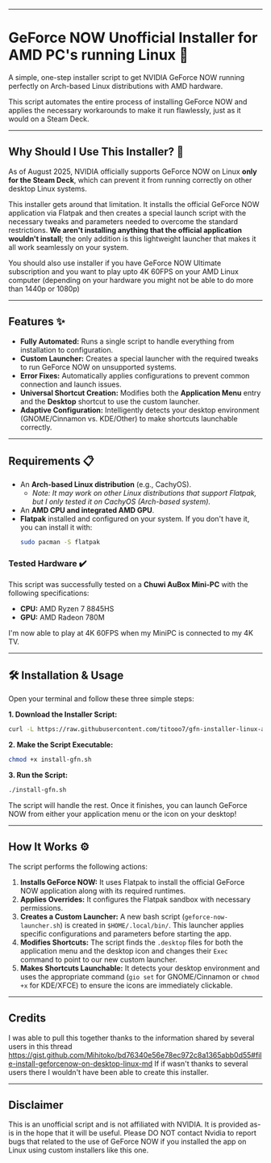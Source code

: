 -----

# GeForce NOW Unofficial Installer for AMD PC's running Linux 🚀

A simple, one-step installer script to get NVIDIA GeForce NOW running perfectly on Arch-based Linux distributions with AMD hardware.

This script automates the entire process of installing GeForce NOW and applies the necessary workarounds to make it run flawlessly, just as it would on a Steam Deck.

-----

## Why Should I Use This Installer? 🤔

As of August 2025, NVIDIA officially supports GeForce NOW on Linux **only for the Steam Deck**, which can prevent it from running correctly on other desktop Linux systems.

This installer gets around that limitation. It installs the official GeForce NOW application via Flatpak and then creates a special launch script with the necessary tweaks and parameters needed to overcome the standard restrictions. **We aren't installing anything that the official application wouldn't install**; the only addition is this lightweight launcher that makes it all work seamlessly on your system.

You should also use installer if you have GeForce NOW Ultimate subscription and you want to play upto 4K 60FPS on your AMD Linux computer (depending on your hardware you might not be able to do more than 1440p or 1080p)

-----

## Features ✨

  * **Fully Automated:** Runs a single script to handle everything from installation to configuration.
  * **Custom Launcher:** Creates a special launcher with the required tweaks to run GeForce NOW on unsupported systems.
  * **Error Fixes:** Automatically applies configurations to prevent common connection and launch issues.
  * **Universal Shortcut Creation:** Modifies both the **Application Menu** entry and the **Desktop** shortcut to use the custom launcher.
  * **Adaptive Configuration:** Intelligently detects your desktop environment (GNOME/Cinnamon vs. KDE/Other) to make shortcuts launchable correctly.

-----

## Requirements 📋

  * An **Arch-based Linux distribution** (e.g., CachyOS).
      * *Note: It may work on other Linux distributions that support Flatpak, but I only tested it on CachyOS (Arch-based system).*
  * An **AMD CPU and integrated AMD GPU**.
  * **Flatpak** installed and configured on your system. If you don't have it, you can install it with:
    ```bash
    sudo pacman -S flatpak
    ```

### Tested Hardware ✔️

This script was successfully tested on a **Chuwi AuBox Mini-PC** with the following specifications:

  * **CPU:** AMD Ryzen 7 8845HS
  * **GPU:** AMD Radeon 780M

I'm now able to play at 4K 60FPS when my MiniPC is connected to my 4K TV.

-----

## 🛠️ Installation & Usage

Open your terminal and follow these three simple steps:

**1. Download the Installer Script:**

```bash
curl -L https://raw.githubusercontent.com/titooo7/gfn-installer-linux-amd/main/install-gfn.sh | bash
```

**2. Make the Script Executable:**

```bash
chmod +x install-gfn.sh
```

**3. Run the Script:**

```bash
./install-gfn.sh
```

The script will handle the rest. Once it finishes, you can launch GeForce NOW from either your application menu or the icon on your desktop\!

-----

## How It Works ⚙️

The script performs the following actions:

1.  **Installs GeForce NOW:** It uses Flatpak to install the official GeForce NOW application along with its required runtimes.
2.  **Applies Overrides:** It configures the Flatpak sandbox with necessary permissions.
3.  **Creates a Custom Launcher:** A new bash script (`geforce-now-launcher.sh`) is created in `$HOME/.local/bin/`. This launcher applies specific configurations and parameters before starting the app.
4.  **Modifies Shortcuts:** The script finds the `.desktop` files for both the application menu and the desktop icon and changes their `Exec` command to point to our new custom launcher.
5.  **Makes Shortcuts Launchable:** It detects your desktop environment and uses the appropriate command (`gio set` for GNOME/Cinnamon or `chmod +x` for KDE/XFCE) to ensure the icons are immediately clickable.

-----

## Credits

I was able to pull this together thanks to the information shared by several users in this thread https://gist.github.com/Mihitoko/bd76340e56e78ec972c8a1365abb0d55#file-install-geforcenow-on-desktop-linux-md
If if wasn't thanks to several users there I wouldn't have been able to create this installer.

-----

## Disclaimer

This is an unofficial script and is not affiliated with NVIDIA. It is provided as-is in the hope that it will be useful.
Please DO NOT contact Nvidia to report bugs that related to the use of GeForce NOW if you installed the app on Linux using custom installers like this one.
